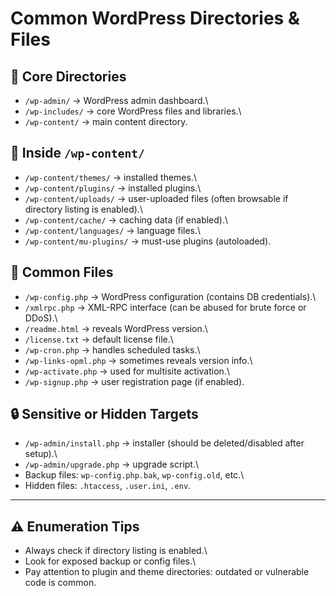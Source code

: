 # Common WordPress Directories & Files

## 🔑 Core Directories

-   `/wp-admin/` → WordPress admin dashboard.\
-   `/wp-includes/` → core WordPress files and libraries.\
-   `/wp-content/` → main content directory.

## 📂 Inside `/wp-content/`

-   `/wp-content/themes/` → installed themes.\
-   `/wp-content/plugins/` → installed plugins.\
-   `/wp-content/uploads/` → user-uploaded files (often browsable if
    directory listing is enabled).\
-   `/wp-content/cache/` → caching data (if enabled).\
-   `/wp-content/languages/` → language files.\
-   `/wp-content/mu-plugins/` → must-use plugins (autoloaded).

## 📄 Common Files

-   `/wp-config.php` → WordPress configuration (contains DB
    credentials).\
-   `/xmlrpc.php` → XML-RPC interface (can be abused for brute force or
    DDoS).\
-   `/readme.html` → reveals WordPress version.\
-   `/license.txt` → default license file.\
-   `/wp-cron.php` → handles scheduled tasks.\
-   `/wp-links-opml.php` → sometimes reveals version info.\
-   `/wp-activate.php` → used for multisite activation.\
-   `/wp-signup.php` → user registration page (if enabled).

## 🔒 Sensitive or Hidden Targets

-   `/wp-admin/install.php` → installer (should be deleted/disabled
    after setup).\
-   `/wp-admin/upgrade.php` → upgrade script.\
-   Backup files: `wp-config.php.bak`, `wp-config.old`, etc.\
-   Hidden files: `.htaccess`, `.user.ini`, `.env`.

------------------------------------------------------------------------

## ⚠️ Enumeration Tips

-   Always check if directory listing is enabled.\
-   Look for exposed backup or config files.\
-   Pay attention to plugin and theme directories: outdated or
    vulnerable code is common.
